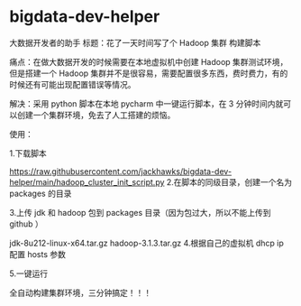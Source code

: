 # bigdata-dev-helper
大数据开发者的助手
标题：花了一天时间写了个 Hadoop 集群 构建脚本

痛点：在做大数据开发的时候需要在本地虚拟机中创建 Hadoop 集群测试环境，但是搭建一个 Hadoop 集群并不是很容易，需要配置很多东西，费时费力，有的时候还有可能出现配置错误等情况。

解决：采用 python 脚本在本地 pycharm 中一键运行脚本，在 3 分钟时间内就可以创建一个集群环境，免去了人工搭建的烦恼。

使用：

1.下载脚本

https://raw.githubusercontent.com/jackhawks/bigdata-dev-helper/main/hadoop_cluster_init_script.py
2.在脚本的同级目录，创建一个名为 packages 的目录

3.上传 jdk 和 hadoop 包到 packages 目录（因为包过大，所以不能上传到 github ）

jdk-8u212-linux-x64.tar.gz
hadoop-3.1.3.tar.gz
4.根据自己的虚拟机 dhcp ip 配置 hosts 参数

5.一键运行

全自动构建集群环境，三分钟搞定！！！

